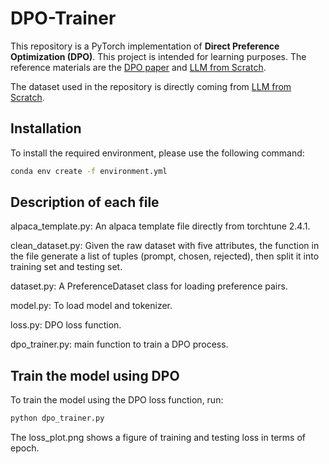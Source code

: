 # DPO-Trainer

 This repository is a PyTorch implementation of **Direct Preference Optimization (DPO)**. This project is intended for learning purposes. The reference materials are the [DPO paper](https://arxiv.org/abs/2305.18290) and [LLM from Scratch](https://github.com/rasbt/LLMs-from-scratch/blob/main/ch07/04_preference-tuning-with-dpo/dpo-from-scratch.ipynb).

 The dataset used in the repository is directly coming from [LLM from Scratch](https://github.com/rasbt/LLMs-from-scratch/blob/main/ch07/04_preference-tuning-with-dpo/instruction-data-with-preference.json).

## Installation

To install the required environment, please use the following command:

```bash
conda env create -f environment.yml
```

## Description of each file

alpaca_template.py: An alpaca template file directly from torchtune 2.4.1.

clean_dataset.py: Given the raw dataset with five attributes, the function in the file generate a list of tuples (prompt, chosen, rejected), then split it into training set and testing set.

dataset.py: A PreferenceDataset class for loading preference pairs.

model.py: To load model and tokenizer.

loss.py: DPO loss function.

dpo_trainer.py: main function to train a DPO process.


## Train the model using DPO

To train the model using the DPO loss function, run:

```bash
python dpo_trainer.py
```

The loss_plot.png shows a figure of training and testing loss in terms of epoch.